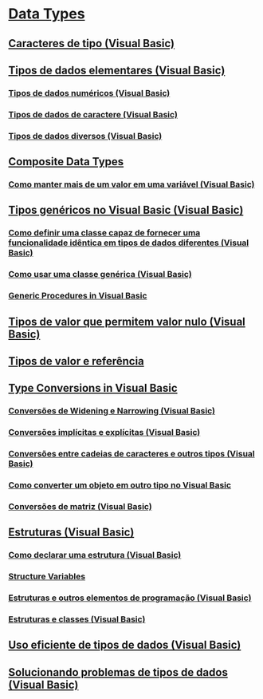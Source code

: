 # [Data Types](TocOutOfQuery)
## [Caracteres de tipo (Visual Basic)](type-characters.md)
## [Tipos de dados elementares (Visual Basic)](elementary-data-types.md)
### [Tipos de dados numéricos (Visual Basic)](numeric-data-types.md)
### [Tipos de dados de caractere (Visual Basic)](character-data-types.md)
### [Tipos de dados diversos (Visual Basic)](miscellaneous-data-types.md)
## [Composite Data Types](TocOutOfQuery)
### [Como manter mais de um valor em uma variável (Visual Basic)](how-to-hold-more-than-one-value-in-a-variable.md)
## [Tipos genéricos no Visual Basic (Visual Basic)](generic-types.md)
### [Como definir uma classe capaz de fornecer uma funcionalidade idêntica em tipos de dados diferentes (Visual Basic)](how-to-define-a-class-that-can-provide-identical-functionality.md)
### [Como usar uma classe genérica (Visual Basic)](how-to-use-a-generic-class.md)
### [Generic Procedures in Visual Basic](TocOutOfQuery)
## [Tipos de valor que permitem valor nulo (Visual Basic)](nullable-value-types.md)
## [Tipos de valor e referência](value-types-and-reference-types.md)
## [Type Conversions in Visual Basic](TocOutOfQuery)
### [Conversões de Widening e Narrowing (Visual Basic)](widening-and-narrowing-conversions.md)
### [Conversões implícitas e explícitas (Visual Basic)](implicit-and-explicit-conversions.md)
### [Conversões entre cadeias de caracteres e outros tipos (Visual Basic)](conversions-between-strings-and-other-types.md)
### [Como converter um objeto em outro tipo no Visual Basic](how-to-convert-an-object-to-another-type.md)
### [Conversões de matriz (Visual Basic)](array-conversions.md)
## [Estruturas (Visual Basic)](structures.md)
### [Como declarar uma estrutura (Visual Basic)](how-to-declare-a-structure.md)
### [Structure Variables](TocOutOfQuery)
### [Estruturas e outros elementos de programação (Visual Basic)](structures-and-other-programming-elements.md)
### [Estruturas e classes (Visual Basic)](structures-and-classes.md)
## [Uso eficiente de tipos de dados (Visual Basic)](efficient-use-of-data-types.md)
## [Solucionando problemas de tipos de dados (Visual Basic)](troubleshooting-data-types.md)
